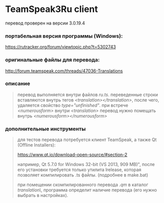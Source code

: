# TeamSpeak3Ru client
перевод проверен на версии 3.0.19.4


### портабельная версия программы (Windows):
https://rutracker.org/forum/viewtopic.php?t=5302743

### оригинальные файлы для перевода:
http://forum.teamspeak.com/threads/47036-Translations


### описание
> перевод выполняется внутри файлов _ru.ts_. переведенные строки
> вставляются внутрь тегов _\<translation\>\</translation\>_,
> после чего, удаляется свойство _type="unfinished"_.
> при встрече _\<numerousform\>_ внутри _\<translation\>_ перевод нужно помещать внутрь _\<numerousform\>\</numerousform\>_
>


### дополнительные инструменты
> для тестов перевода потребуется клиент TeamSpeak, а также Qt (Offline Installers):
>
> https://www.qt.io/download-open-source/#section-2
>
> например, Qt 5.7.0 for Windows 32-bit (VS 2013, 909 MB)",
> после его установки требуется только утилита lrelease,
> которая позволяет компилировать .ts файлы. (подробнее в make.bat)
>
> при помещении скомпилированного перевода _.qm_ в каталог _translation\\_,
> программа определит наличие перевода (его нужно выбрать в настройках).
>



